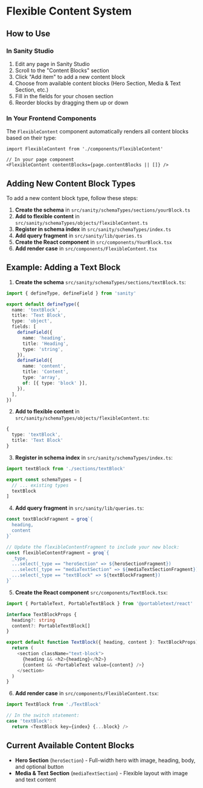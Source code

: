 # Flexible Content System

## How to Use

### In Sanity Studio
1. Edit any page in Sanity Studio
2. Scroll to the "Content Blocks" section
3. Click "Add item" to add a new content block
4. Choose from available content blocks (Hero Section, Media & Text Section, etc.)
5. Fill in the fields for your chosen section
6. Reorder blocks by dragging them up or down

### In Your Frontend Components
The `FlexibleContent` component automatically renders all content blocks based on their type:

```tsx
import FlexibleContent from './components/FlexibleContent'

// In your page component
<FlexibleContent contentBlocks={page.contentBlocks || []} />
```

## Adding New Content Block Types

To add a new content block type, follow these steps:

1. **Create the schema** in `src/sanity/schemaTypes/sections/yourBlock.ts`
2. **Add to flexible content** in `src/sanity/schemaTypes/objects/flexibleContent.ts`
3. **Register in schema index** in `src/sanity/schemaTypes/index.ts`
4. **Add query fragment** in `src/sanity/lib/queries.ts`
5. **Create the React component** in `src/components/YourBlock.tsx`
6. **Add render case** in `src/components/FlexibleContent.tsx`

## Example: Adding a Text Block

1. **Create the schema** `src/sanity/schemaTypes/sections/textBlock.ts`:
```typescript
import { defineType, defineField } from 'sanity'

export default defineType({
  name: 'textBlock',
  title: 'Text Block',
  type: 'object',
  fields: [
    defineField({
      name: 'heading',
      title: 'Heading',
      type: 'string',
    }),
    defineField({
      name: 'content',
      title: 'Content',
      type: 'array',
      of: [{ type: 'block' }],
    }),
  ],
})
```

2. **Add to flexible content** in `src/sanity/schemaTypes/objects/flexibleContent.ts`:
```typescript
{
  type: 'textBlock',
  title: 'Text Block'
}
```

3. **Register in schema index** in `src/sanity/schemaTypes/index.ts`:
```typescript
import textBlock from './sections/textBlock'

export const schemaTypes = [
  // ... existing types
  textBlock
]
```

4. **Add query fragment** in `src/sanity/lib/queries.ts`:
```typescript
const textBlockFragment = groq`{
  heading,
  content
}`

// Update the flexibleContentFragment to include your new block:
const flexibleContentFragment = groq`{
  _type,
  ...select(_type == "heroSection" => ${heroSectionFragment})
  ...select(_type == "mediaTextSection" => ${mediaTextSectionFragment})
  ...select(_type == "textBlock" => ${textBlockFragment})
}`
```

5. **Create the React component** `src/components/TextBlock.tsx`:
```typescript
import { PortableText, PortableTextBlock } from '@portabletext/react'

interface TextBlockProps {
  heading?: string
  content?: PortableTextBlock[]
}

export default function TextBlock({ heading, content }: TextBlockProps) {
  return (
    <section className="text-block">
      {heading && <h2>{heading}</h2>}
      {content && <PortableText value={content} />}
    </section>
  )
}
```

6. **Add render case** in `src/components/FlexibleContent.tsx`:
```typescript
import TextBlock from './TextBlock'

// In the switch statement:
case 'textBlock':
  return <TextBlock key={index} {...block} />
```

## Current Available Content Blocks

- **Hero Section** (`heroSection`) - Full-width hero with image, heading, body, and optional button
- **Media & Text Section** (`mediaTextSection`) - Flexible layout with image and text content
